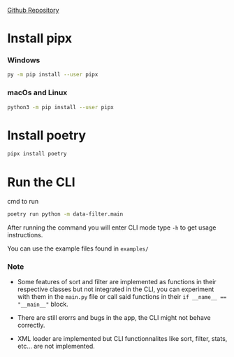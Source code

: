 
[Github Repository](https://github.com/charara-code/data-filter.git
)
# Install pipx

### Windows

```bash
py -m pip install --user pipx
```

### macOs and Linux

```bash
python3 -m pip install --user pipx
```

# Install poetry

```bash
pipx install poetry
```


# Run the CLI

cmd to run

```bash
poetry run python -m data-filter.main
```

After running the command you will enter CLI mode type `-h` to get usage instructions.

You can use the example files found in `examples/`

### Note

- Some features of sort and filter are implemented as functions in their respective classes but not integrated in the CLI, you can experiment with them in the `main.py` file or call said functions in their `if __name__ == "__main__"` block.

- There are still erorrs and bugs in the app, the CLI might not behave correctly.

- XML loader are implemented but CLI functionnalites like sort, filter, stats, etc... are not implemented.
